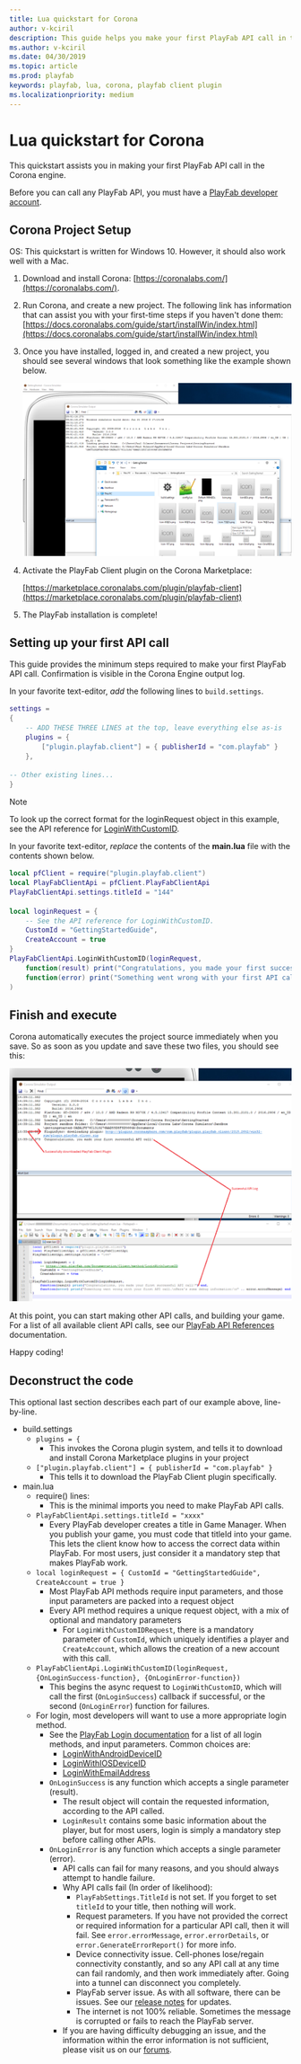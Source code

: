 ```yaml
---
title: Lua quickstart for Corona
author: v-kciril
description: This guide helps you make your first PlayFab API call in the Corona engine.
ms.author: v-kciril
ms.date: 04/30/2019
ms.topic: article
ms.prod: playfab
keywords: playfab, lua, corona, playfab client plugin
ms.localizationpriority: medium
---
```


# Lua quickstart for Corona

This quickstart assists you in making your first PlayFab API call in the Corona engine.

Before you can call any PlayFab API, you must have a [PlayFab developer account](https://developer.playfab.com/en-us/sign-up). 

## Corona Project Setup

OS: This quickstart is written for Windows 10.  However, it should also work well with a Mac.

1. Download and install Corona:  [https://coronalabs.com/](https://coronalabs.com/).

2. Run Corona, and create a new project. The following link has information that can assist you with your first-time steps if you haven't done them:  [https://docs.coronalabs.com/guide/start/installWin/index.html](https://docs.coronalabs.com/guide/start/installWin/index.html)

3. Once you have installed, logged in, and created a new project, you should see several windows that look something like the example shown below.

    ![Install PlayFab SDK](media/new-project.png)

4. Activate the PlayFab Client plugin on the Corona Marketplace:  

    [https://marketplace.coronalabs.com/plugin/playfab-client](https://marketplace.coronalabs.com/plugin/playfab-client)
  
5. The PlayFab installation is complete!

## Setting up your first API call

This guide provides the minimum steps required to make your first PlayFab API call. Confirmation is visible in the Corona Engine output log.

In your favorite text-editor, *add* the following lines to `build.settings`.

```lua
settings =
{
    -- ADD THESE THREE LINES at the top, leave everything else as-is
    plugins = {
        ["plugin.playfab.client"] = { publisherId = "com.playfab" }
    },

-- Other existing lines...
}
```

> [!NOTE]
> To look up the correct format for the loginRequest object in this example, see the API reference for [LoginWithCustomID](xref:titleid.playfabapi.com.client.authentication.loginwithcustomid).

In your favorite text-editor, *replace* the contents of the **main.lua** file with the contents shown below.

```lua
local pfClient = require("plugin.playfab.client")
local PlayFabClientApi = pfClient.PlayFabClientApi
PlayFabClientApi.settings.titleId = "144"

local loginRequest = {
    -- See the API reference for LoginWithCustomID.
    CustomId = "GettingStartedGuide",
    CreateAccount = true
}
PlayFabClientApi.LoginWithCustomID(loginRequest,
    function(result) print("Congratulations, you made your first successful API call!") end,
    function(error) print("Something went wrong with your first API call.\nHere's some debug information:\n" .. error.errorMessage) end
)
```

## Finish and execute

Corona automatically executes the project source immediately when you save. So as soon as you update and save these two files, you should see this:

![Download Corona Plugin - Finish and Execute](media/finish-and-execute.png)

At this point, you can start making other API calls, and building your game. For a list of all available client API calls, see our [PlayFab API References](../../api-references/index.md) documentation.

Happy coding!

## Deconstruct the code

This optional last section describes each part of our example above, line-by-line.

- build.settings
  - `plugins = {`
    - This invokes the Corona plugin system, and tells it to download and install Corona Marketplace plugins in your project
  - `["plugin.playfab.client"] = { publisherId = "com.playfab" }`
    - This tells it to download the PlayFab Client plugin specifically.
- main.lua
  - require() lines:
    - This is the minimal imports you need to make PlayFab API calls.
  - `PlayFabClientApi.settings.titleId = "xxxx"`
    - Every PlayFab developer creates a title in Game Manager. When you publish your game, you must code that titleId into your game. This lets the client know how to access the correct data within PlayFab. For most users, just consider it a mandatory step that makes PlayFab work.
  - `local loginRequest = { CustomId = "GettingStartedGuide", CreateAccount = true }`
    - Most PlayFab API methods require input parameters, and those input parameters are packed into a request object
    - Every API method requires a unique request object, with a mix of optional and mandatory parameters
      - For `LoginWithCustomIDRequest`, there is a mandatory parameter of `CustomId`, which uniquely identifies a player and `CreateAccount`, which allows the creation of a new account with this call.
  - `PlayFabClientApi.LoginWithCustomID(loginRequest, {OnLoginSuccess-function}, {OnLoginError-function})`
    - This begins the async request to `LoginWithCustomID`, which will call the first (`OnLoginSuccess`) callback if successful, or the second (`OnLoginError`) function for failures.
  - For login, most developers will want to use a more appropriate login method.
    - See the [PlayFab Login documentation](xref:titleid.playfabapi.com.client.authentication) for a list of all login methods, and input parameters. Common choices are:
      - [LoginWithAndroidDeviceID](xref:titleid.playfabapi.com.client.authentication.loginwithandroiddeviceid)
      - [LoginWithIOSDeviceID](xref:titleid.playfabapi.com.client.authentication.loginwithiosdeviceid)
      - [LoginWithEmailAddress](xref:titleid.playfabapi.com.client.authentication.loginwithemailaddress)
    - `OnLoginSuccess` is any function which accepts a single parameter (result).
      - The result object will contain the requested information, according to the API called.
      - `LoginResult` contains some basic information about the player, but for most users, login is simply a mandatory step before calling other APIs.
    - `OnLoginError` is any function which accepts a single parameter (error).
      - API calls can fail for many reasons, and you should always attempt to handle failure.
      - Why API calls fail (In order of likelihood):
        - `PlayFabSettings.TitleId` is not set. If you forget to set `titleId` to your title, then nothing will work.
        - Request parameters. If you have not provided the correct or required information for a particular API call, then it will fail. See `error.errorMessage`, `error.errorDetails`, or `error.GenerateErrorReport()` for more info.
        - Device connectivity issue. Cell-phones lose/regain connectivity constantly, and so any API call at any time can fail randomly, and then work immediately after. Going into a tunnel can disconnect you completely.
        - PlayFab server issue. As with all software, there can be issues. See our [release notes](../../release-notes/index.md) for updates.
        - The internet is not 100% reliable. Sometimes the message is corrupted or fails to reach the PlayFab server.
      - If you are having difficulty debugging an issue, and the information within the error information is not sufficient, please visit us on our [forums](https://community.playfab.com/index.html).
